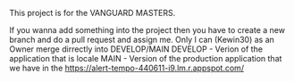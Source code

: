 This project is for the VANGUARD MASTERS.

If you wanna add something into the project then you have to create a new branch and do a pull request and assign me. Only I can (Kewin30) as an Owner merge dirrectly into DEVELOP/MAIN
DEVELOP - Verion of the application that is locale
MAIN - Version of the production application that we have in the https://alert-tempo-440611-i9.lm.r.appspot.com/
